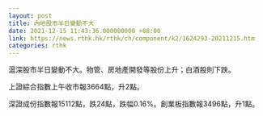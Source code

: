 ```yaml
---
layout: post
title: 內地股市半日變動不大
date: 2021-12-15 11:43:36.000000000 +08:00
link: https://news.rthk.hk/rthk/ch/component/k2/1624293-20211215.htm
categories: rthk
---
```


滬深股市半日變動不大。物管、房地產開發等股份上升；白酒股則下跌。

上證綜合指數上午收市報3664點，升2點。

深證成份指數報15112點，跌24點，跌幅0.16%。創業板指數報3496點，升1點。
